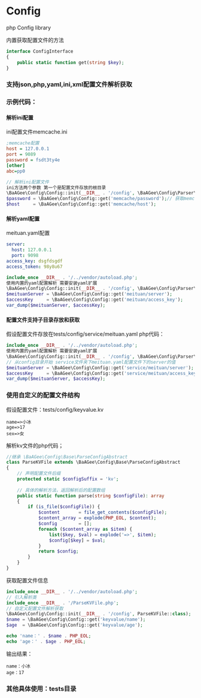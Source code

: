 # Config
php Config library

内置获取配置文件的方法
```php
interface ConfigInterface
{
    public static function get(string $key);
}
```

### 支持json,php,yaml,ini,xml配置文件解析获取

### 示例代码：

#### 解析ini配置
ini配置文件memcache.ini
```ini
;memcache配置
host = 127.0.0.1
port = 9089
password = fsdt3ty4e
[other]
abc=pp0
```

```php
// 解析ini配置文件
ini方法两个参数 第一个是配置文件存放的根目录 
\BaAGee\Config\Config::init(__DIR__ . '/config', \BaAGee\Config\Parser\ParseIniFile::class);
$password = \BaAGee\Config\Config::get('memcache/password');// 获取memcache文件的password值
$host     = \BaAGee\Config\Config::get('memcache/host');
```

#### 解析yaml配置
meituan.yaml配置
```yaml
server:
  host: 127.0.0.1
  port: 9098
access_key: dsgfdsgdf
access_token: 98y8u67
```
```php
include_once __DIR__ . '/../vendor/autoload.php';
使用内置的yaml配置解析 需要安装yaml扩展
\BaAGee\Config\Config::init(__DIR__ . '/config', \BaAGee\Config\Parser\ParseYamlFile::class);
$meituanServer = \BaAGee\Config\Config::get('meituan/server');
$accessKey     = \BaAGee\Config\Config::get('meituan/access_key');
var_dump($meituanServer, $accessKey);
```

#### 配置文件支持子目录存放和获取
假设配置文件存放在tests/config/service/meituan.yaml
php代码：
```php
include_once __DIR__ . '/../vendor/autoload.php';
使用内置的yaml配置解析 需要安装yaml扩展
\BaAGee\Config\Config::init(__DIR__ . '/config', \BaAGee\Config\Parser\ParseYamlFile::class);
// 从config目录开始 service文件夹下meituan.yaml配置文件下的server的值
$meituanServer = \BaAGee\Config\Config::get('service/meituan/server');
$accessKey     = \BaAGee\Config\Config::get('service/meituan/access_key');
var_dump($meituanServer, $accessKey);
```

### 使用自定义的配置文件结构
假设配置文件：tests/config/keyvalue.kv
```
name=>小冰
age=>17
sex=>女
```
解析kv文件的php代码；
```php
//继承 \BaAGee\Config\Base\ParseConfigAbstract
class ParseKVFile extends \BaAGee\Config\Base\ParseConfigAbstract
{
    // 声明配置文件后缀
    protected static $configSuffix = 'kv';
    
    // 具体的解析方法，返回解析后的配置数组
    public static function parse(string $configFile): array
    {
        if (is_file($configFile)) {
            $content       = file_get_contents($configFile);
            $content_array = explode(PHP_EOL, $content);
            $config        = [];
            foreach ($content_array as $item) {
                list($key, $val) = explode('=>', $item);
                $config[$key] = $val;
            }
            return $config;
        }
    }
}
```
获取配置文件信息
```php
include_once __DIR__ . '/../vendor/autoload.php';
// 引入解析类
include_once __DIR__ . '/ParseKVFile.php';
// 自定义配置文件解析获取
\BaAGee\Config\Config::init(__DIR__ . '/config', ParseKVFile::class);
$name = \BaAGee\Config\Config::get('keyvalue/name');
$age  = \BaAGee\Config\Config::get('keyvalue/age');

echo 'name：' . $name . PHP_EOL;
echo 'age：' . $age . PHP_EOL;
```
输出结果：
```
name：小冰
age：17
```

### 其他具体使用：tests目录
